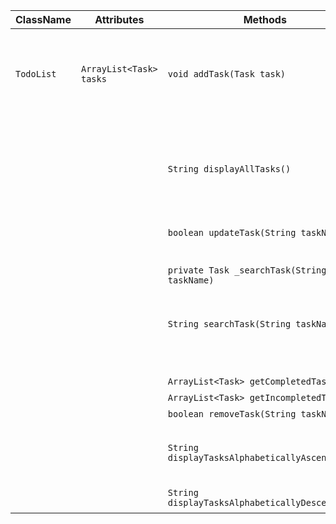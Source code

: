 | ClassName    | Attributes              | Methods                                         | Scenarios                                 | Outputs                                                                                                                                                                                              |
|--------------|-------------------------|-------------------------------------------------|-------------------------------------------|------------------------------------------------------------------------------------------------------------------------------------------------------------------------------------------------------|
| `TodoList`   | `ArrayList<Task> tasks` | `void addTask(Task task)`                       | The given task already exists             | Inform the user that the given task already exists<br/>and prompt him to do an update in case he wants to change the task's status or change the name of the task, in case he wants to add a new one |
|              |                         |                                                 | Given task does not exist                 | A new task will be created, and a success message will be shown to the user                                                                                                                          |
|              |                         | `String displayAllTasks()`                      | Map is empty                              | Returns "No tasks were found."                                                                                                                                                                       |
|              |                         |                                                 | Map is not empty                          | It returns "{taskName}, {completed}\n" with every task in a new line                                                                                                                                 |
|              |                         | `boolean updateTask(String taskName)`           | Given task does not exist                 | Inform the user that the given task could not be found                                                                                                                                               |
|              |                         |                                                 | Given task does exist                     | Invert the boolean value of the task                                                                                                                                                                 |
|              |                         | `private Task _searchTask(String taskName)`     | Given task was not found                  | Return null                                                                                                                                                                                          |
|              |                         |                                                 | Given task was found                      | Return the Task object                                                                                                                                                                               |
|              |                         | `String searchTask(String taskName)`            | Given task was not found                  | Calls _searchTask internally, Returns a string that informs the user that the task could not be found                                                                                                |
|              |                         |                                                 | Given task was found                      | Returns a string that informs the user that the task exists                                                                                                                                          |
|              |                         | `ArrayList<Task> getCompletedTasks()`           | The same as displayAllTasks()             | Returns an array of completed tasks                                                                                                                                                                  |
|              |                         | `ArrayList<Task> getIncompletedTasks()`         | The same as displayAllTasks()             | Returns an array of incomplete tasks                                                                                                                                                                 |
|              |                         | `boolean removeTask(String taskName)`           | Given task exists                         | Remove the task, return true                                                                                                                                                                         |
|              |                         |                                                 | Given task does not exist                 | return false                                                                                                                                                                                         |
|              |                         | `String displayTasksAlphabeticallyAscending()`  | The map is empty                          | Inform the user that there are not tasks to be sorted                                                                                                                                                |
|              |                         |                                                 | The map is not empty                      | Sort the list, and print the sorted list                                                                                                                                                             |
|              |                         | `String displayTasksAlphabeticallyDescending()` | Same as sortTasksAlphabeticallyAscending  | same as displayTasksAlphabeticallyAscending                                                                                                                                                          |
